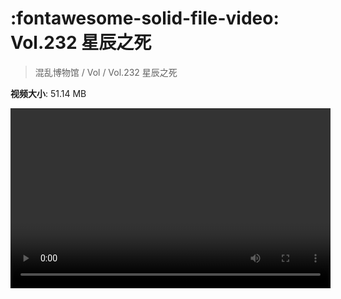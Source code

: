 # :fontawesome-solid-file-video: Vol.232 星辰之死

> 混乱博物馆 / Vol / Vol.232 星辰之死

**视频大小**: 51.14 MB

<video id="V-f6aaa37217f0ca49bc46712dc1a8ded5" width="512" height="288" preload="none" playsinline webkit-playsinline></video>